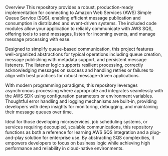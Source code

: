 Overview
This repository provides a robust, production-ready implementation for connecting to Amazon Web Services (AWS) Simple Queue Service (SQS), enabling efficient message publication and consumption in distributed and event-driven systems. The included code modules allow your application to reliably communicate with AWS SQS, offering tools to send messages, listen for incoming events, and manage message processing with ease.

Designed to simplify queue-based communication, this project features well-organized abstractions for typical operations including queue creation, message publishing with metadata support, and persistent message listeners. The listener logic supports resilient processing, correctly acknowledging messages on success and handling retries or failures to align with best practices for robust message-driven applications.

With modern programming paradigms, this repository leverages asynchronous processing where appropriate and integrates seamlessly with the AWS SDK using configuration parameters or environment variables. Thoughtful error handling and logging mechanisms are built-in, providing developers with deep insights for monitoring, debugging, and maintaining their message queues over time.

Ideal for those developing microservices, job scheduling systems, or services requiring decoupled, scalable communications, this repository functions as both a reference for learning AWS SQS integration and a plug-and-play solution for enterprise use. By abstracting SQS complexities, it empowers developers to focus on business logic while achieving high performance and reliability in cloud-native environments.
